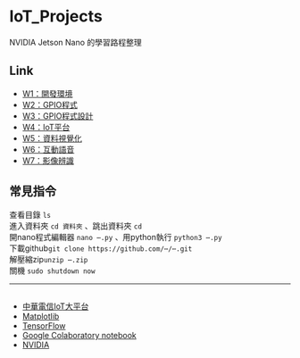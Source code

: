 # IoT_Projects
NVIDIA Jetson Nano 的學習路程整理  
## Link
+ [W1：開發環境](W1：開發環境/README_W1.md)
+ [W2：GPIO程式](W2：GPIO程式/README_W2.md)
+ [W3：GPIO程式設計](W3：GPIO程式設計/README_W3.md)
+ [W4：IoT平台](W4：IoT平台/README_W4.md)
+ [W5：資料視覺化](W5：資料視覺化/README_W5.md)
+ [W6：互動語音](W6：互動語音/README_W6.md)
+ [W7：影像辨識](W7：影像辨識/README_W7.md)

## 常見指令
查看目錄 `ls`  
進入資料夾 `cd 資料夾` 、跳出資料夾 `cd`   
開nano程式編輯器 `nano ⋯.py` 、用python執行 `python3 ⋯.py`  
下載github`git clone https://github.com/⋯/⋯.git`   
解壓縮zip`unzip ⋯.zip`  
關機 `sudo shutdown now`  



***
##
- [中華電信IoT大平台](https://iot.cht.com.tw)
- [Matplotlib](https://matplotlib.org/stable/index.html)
- [TensorFlow](https://www.tensorflow.org/learn?hl=zh-tw)
- [Google Colaboratory notebook](https://colab.research.google.com/notebooks/welcome.ipynb#scrollTo=-Rh3-Vt9Nev9)
- [NVIDIA](https://www.nvidia.com/zh-tw/training/)
